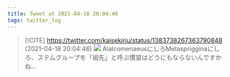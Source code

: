 ```yaml
---
title: Tweet at 2021-04-18 20:04:46
tags: twitter_log
---
```


> [!CITE] https://twitter.com/kaisekiriu/status/1383738267363790848 (2021-04-18 20:04:46)
> ![](https://twitter.com/kaisekiriu/status/1383738267363790848)
> AlalcomenaeusにしろMetasprigginaにしろ、ステムグループを「祖先」と呼ぶ慣習はどうにもならないんですかね…

